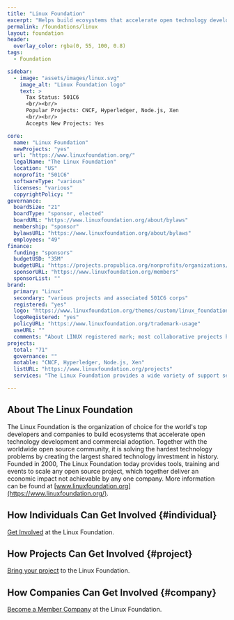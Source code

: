 ```yaml
---
title: "Linux Foundation"
excerpt: "Helps build ecosystems that accelerate open technology development and commercial adoption."
permalink: /foundations/linux
layout: foundation
header:
  overlay_color: rgba(0, 55, 100, 0.8)
tags:
  - Foundation

sidebar:
  - image: "assets/images/linux.svg"
    image_alt: "Linux Foundation logo"
    text: >
      Tax Status: 501C6  
      <br/><br/>
      Popular Projects: CNCF, Hyperledger, Node.js, Xen  
      <br/><br/>
      Accepts New Projects: Yes  

core:
  name: "Linux Foundation"
  newProjects: "yes"
  url: "https://www.linuxfoundation.org/"
  legalName: "The Linux Foundation"
  location: "US"
  nonprofit: "501C6"
  softwareType: "various"
  licenses: "various"
  copyrightPolicy: ""
governance:
  boardSize: "21"
  boardType: "sponsor, elected"
  boardURL: "https://www.linuxfoundation.org/about/bylaws"
  membership: "sponsor"
  bylawsURL: "https://www.linuxfoundation.org/about/bylaws"
  employees: "49"
finance:
  funding: "sponsors"
  budgetUSD: "35M"
  budgetURL: "https://projects.propublica.org/nonprofits/organizations/460503801"
  sponsorURL: "https://www.linuxfoundation.org/members"
  sponsorList: ""
brand:
  primary: "Linux"
  secondary: "various projects and associated 501C6 corps"
  registered: "yes"
  logo: "https://www.linuxfoundation.org/themes/custom/linux_foundation/logo.svg"
  logoRegistered: "yes"
  policyURL: "https://www.linuxfoundation.org/trademark-usage"
  useURL: ""
  comments: "About LINUX registered mark; most collaborative projects have their own detailed trademark policies"
projects:
  total: "71"
  governance: ""
  notable: "CNCF, Hyperledger, Node.js, Xen"
  listURL: "https://www.linuxfoundation.org/projects"
  services: "The Linux Foundation provides a wide variety of support services for projects."

---
```


## About The Linux Foundation

The Linux Foundation is the organization of choice for the world's top developers and companies to build ecosystems that accelerate open technology development and commercial adoption. Together with the worldwide open source community, it is solving the hardest technology problems by creating the largest shared technology investment in history. Founded in 2000, The Linux Foundation today provides tools, training and events to scale any open source project, which together deliver an economic impact not achievable by any one company. More information can be found at [www.linuxfoundation.org](https://www.linuxfoundation.org/).

## How Individuals Can Get Involved {#individual}

[Get Involved](https://www.linuxfoundation.org/projects) at the Linux Foundation.

## How Projects Can Get Involved {#project}

[Bring your project](https://www.linuxfoundation.org/projects/services) to the Linux Foundation.

## How Companies Can Get Involved {#company}

[Become a Member Company](https://www.linuxfoundation.org/members/join) at the Linux Foundation.
